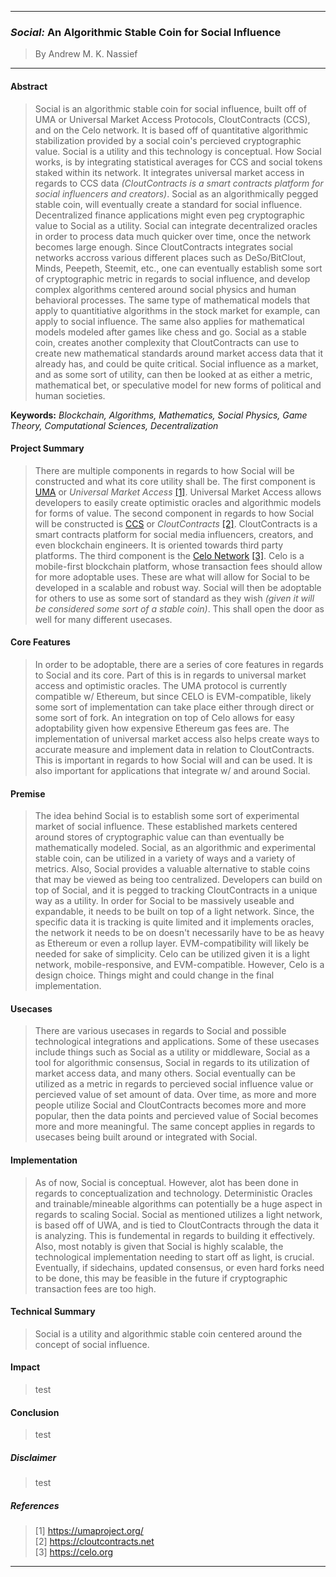 ___
### *Social:* An Algorithmic Stable Coin for Social Influence
> By Andrew M. K. Nassief
___

#### Abstract
> Social is an algorithmic stable coin for social influence, built off of UMA or Universal Market Access Protocols, CloutContracts (CCS), and on the Celo network. It is based off of quantitative algorithmic stabilization provided by a social coin's percieved cryptographic value. Social is a utility and this technology is conceptual. How Social works, is by integrating statistical averages for CCS and social tokens staked within its network. It integrates universal market access in regards to CCS data *(CloutContracts is a smart contracts platform for social influencers and creators)*. Social as an algorithmically pegged stable coin, will eventually create a standard for social influence. Decentralized finance applications might even peg cryptographic value to Social as a utility. Social can integrate decentralized oracles in order to process data much quicker over time, once the network becomes large enough. Since CloutContracts integrates social networks accross various different places such as DeSo/BitClout, Minds, Peepeth, Steemit, etc., one can eventually establish some sort of cryptographic metric in regards to social influence, and develop complex algorithms centered around social physics and human behavioral processes. The same type of mathematical models that apply to quantitiative algorithms in the stock market for example, can apply to social influence. The same also applies for mathematical models modeled after games like chess and go. Social as a stable coin, creates another complexity that CloutContracts can use to create new mathematical standards around market access data that it already has, and could be quite critical. Social influence as a market, and as some sort of utility, can then be looked at as either a metric, mathematical bet, or speculative model for new forms of political and human societies.

**Keywords:** *Blockchain, Algorithms, Mathematics, Social Physics, Game Theory, Computational Sciences, Decentralization*

#### Project Summary
> There are multiple components in regards to how Social will be constructed and what its core utility shall be. The first component is [UMA](https://umaproject.org/) or *Universal Market Access* [[1]](https://umaproject.org/). Universal Market Access allows developers to easily create optimistic oracles and algorithmic models for forms of value. The second component in regards to how Social will be constructed is [CCS](https://cloutcontracts.net) or *CloutContracts* [[2]](https://cloutcontracts.net). CloutContracts is a smart contracts platform for social media influencers, creators, and even blockchain engineers. It is oriented towards third party platforms. The third component is the [Celo Network](https://celo.org/) [[3]](https://celo.org/). Celo is a mobile-first blockchain platform, whose transaction fees should allow for more adoptable uses. These are what will allow for Social to be developed in a scalable and robust way. Social will then be adoptable for others to use as some sort of standard as they wish *(given it will be considered some sort of a stable coin)*. This shall open the door as well for many different usecases.

#### Core Features
> In order to be adoptable, there are a series of core features in regards to Social and its core. Part of this is in regards to universal market access and optimistic oracles. The UMA protocol is currently compatible w/ Ethereum, but since CELO is EVM-compatible, likely some sort of implementation can take place either through direct or some sort of fork. An integration on top of Celo allows for easy adoptability given how expensive Ethereum gas fees are. The implementation of universal market access also helps create ways to accurate measure and implement data in relation to CloutContracts. This is important in regards to how Social will and can be used. It is also important for applications that integrate w/ and around Social.

#### Premise
> The idea behind Social is to establish some sort of experimental market of social influence. These established markets centered around stores of cryptographic value can than eventually be mathematically modeled. Social, as an algorithmic and experimental stable coin, can be utilized in a variety of ways and a variety of metrics. Also, Social provides a valuable alternative to stable coins that may be viewed as being too centralized. Developers can build on top of Social, and it is pegged to tracking CloutContracts in a unique way as a utility. In order for Social to be massively useable and expandable, it needs to be built on top of a light network. Since, the specific data it is tracking is quite limited and it implements oracles, the network it needs to be on doesn't necessarily have to be as heavy as Ethereum or even a rollup layer. EVM-compatibility will likely be needed for sake of simplicity. Celo can be utilized given it is a light network, mobile-responsive, and EVM-compatible. However, Celo is a design choice. Things might and could change in the final implementation.

#### Usecases
> There are various usecases in regards to Social and possible technological integrations and applications. Some of these usecases include things such as Social as a utility or middleware, Social as a tool for algorithmic consensus, Social in regards to its utilization of market access data, and many others. Social eventually can be utilized as a metric in regards to percieved social influence value or percieved value of set amount of data. Over time, as more and more people utilize Social and CloutContracts becomes more and more popular, then the data points and percieved value of Social becomes more and more meaningful. The same concept applies in regards to usecases being built around or integrated with Social.

#### Implementation
> As of now, Social is conceptual. However, alot has been done in regards to conceptualization and technology. Deterministic Oracles and trainable/mineable algorithms can potentially be a huge aspect in regards to scaling Social. Social as mentioned utilizes a light network, is based off of UWA, and is tied to CloutContracts through the data it is analyzing. This is fundemental in regards to building it effectively. Also, most notably is given that Social is highly scalable, the technological implementation needing to start off as light, is crucial. Eventually, if sidechains, updated consensus, or even hard forks need to be done, this may be feasible in the future if cryptographic transaction fees are too high.

#### Technical Summary
> Social is a utility and algorithmic stable coin centered around the concept of social influence.

#### Impact
> test

#### Conclusion
> test

##### Disclaimer
> test

##### References
> [1] https://umaproject.org/ \
> [2] https://cloutcontracts.net \
> [3] https://celo.org

___

